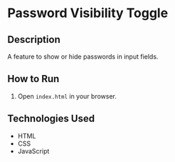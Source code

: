 
# Password Visibility Toggle

## Description
A feature to show or hide passwords in input fields.

## How to Run
1. Open `index.html` in your browser.

## Technologies Used
- HTML
- CSS
- JavaScript
